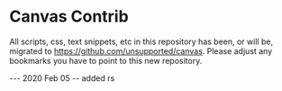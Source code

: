Canvas Contrib
======

All scripts, css, text snippets, etc in this repository has been, or will be,
migrated to https://github.com/unsupported/canvas. Please adjust any bookmarks you
have to point to this new repository.

--- 2020 Feb 05 -- added rs


